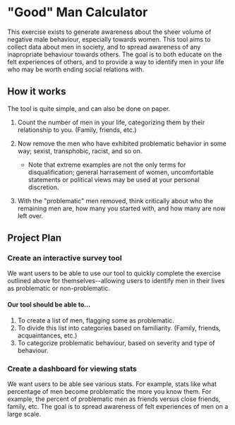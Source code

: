 # "Good" Man Calculator
This exercise exists to generate awareness about the sheer volume of negative male behaviour, especially towards women. This tool aims to collect data about men in society, and to spread awareness of any inapropriate behaviour towards others. 
The goal is to both educate on the felt experiences of others, and to provide a way to identify men in your life who may be worth ending social relations with.

## How it works
The tool is quite simple, and can also be done on paper.
1. Count the number of men in your life, categorizing them by their relationship to you. (Family, friends, etc.)
   
3. Now remove the men who have exhibited problematic behavior in some way; sexist, transphobic, racist, and so on.
   * Note that extreme examples are not the only terms for disqualification; general harrasement of women, uncomfortable statements or political views may be used at your personal discretion.
     
4. With the "problematic" men removed, think critically about who the remaining men are, how many you started with, and how many are now left over.

## Project Plan
### Create an interactive survey tool
We want users to be able to use our tool to quickly complete the exercise outlined above for themselves--allowing users to identify men in their lives as problematic or non-problematic.
#### Our tool should be able to...
1. To create a list of men, flagging some as problematic.
2. To divide this list into categories based on familiarity. (Family, friends, acquaintances, etc.)
3. To categorize problematic behaviour, based on severity and type of behaviour.
### Create a dashboard for viewing stats
We want users to be able see various stats. For example, stats like what percentage of men become problematic the more you know them. For example, the percent of problematic men as friends versus close friends, family, etc.
The goal is to spread awareness of felt experiences of men on a large scale.
